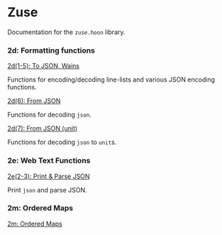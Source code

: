 # Zuse

Documentation for the `zuse.hoon` library.

### 2d: Formatting functions

[2d(1-5): To JSON, Wains](urbit-docs/language/hoon/reference/zuse/2d_1-5)

Functions for encoding/decoding line-lists and various JSON encoding functions.

[2d(6): From JSON](urbit-docs/language/hoon/reference/zuse/2d_6)

Functions for decoding `json`.

[2d(7): From JSON (unit)](urbit-docs/language/hoon/reference/zuse/2d_7)

Functions for decoding `json` to `unit`s.

### 2e: Web Text Functions

[2e(2-3): Print & Parse JSON](urbit-docs/language/hoon/reference/zuse/2e_2-3)

Print `json` and parse JSON.

### 2m: Ordered Maps

[2m: Ordered Maps](urbit-docs/language/hoon/reference/zuse/2m)
